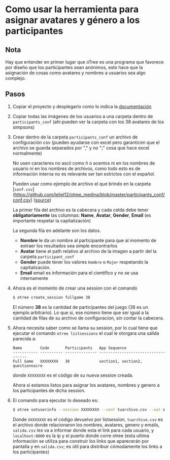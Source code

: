 # Como usar la herramienta para asignar avatares y género a los participantes

## Nota

Hay que entender en primer lugar que oTree es una programa que favorece por diseño
que los participantes sean anónimos, esto hace que la asignación de cosas como
avatares y nombres a usuarios sea algo complejo.

## Pasos

1. Copiar el proyecto y desplegarlo como lo indica la
   [documentación](http://otree.readthedocs.org/en/latest/server.html)
2. Copiar todas las imágenes de los usuarios a una carpeta dentro de
   `participants_conf`
   (ahi pueden ver la carpeta con los 38 avatares de los simpsons)
3. Crear dentro de la carpeta `participants_conf` un archivo de configuración
   csv (pueden ayudarse con excel pero garanticen que el archivo se guarda
   separados por "," y no ";" cosa que hace excel normalmente)

   No usen caracteres no ascii como ñ o acentos ni en los nombres de usuario ni
   en los nombres de archivos, como todo esto es de información interna no
   es relevante ser tan estrictos con el español.

   Pueden usar como ejemplo de archivo el que brindo en la carpeta [`conf.csv`]
   (https://github.com/leliel12/otree_medina/blob/master/participants_conf/conf.csv)
   ([source](https://raw.githubusercontent.com/leliel12/otree_medina/master/participants_conf/conf.csv))

   La primer fila del archivo es la cabecera y cada celda debe tener **obligatoriamente** las columnas:
   **Name**, **Avatar**, **Gender**, **Email** (es importante respetar la capitalización)

   La segunda fila en adelante son los datos.

   - **Nombre** le da un nombre al participante para que al momento de extraer los resultados sea simple encontrarlos
   - **Avatar** tiene el path relativo al archivo de la imagen a partir del la carpeta `participant_conf`
   - **Gender** puede tener los valores `Hombre` o `Mujer` respetando la capitalización.
   - **Email** email es información para el científico y no se usa internamente
4. Ahora es el momento de crear una session con el comando

   ```bash
   $ otree create_session fullgame 38
   ```

   El número **38** es la cantidad de participantes del juego (38 es un ejemplo arbitrario). Lo que si, ese número tiene que
   ser igual a la cantidad de filas de su archivo de configuracion, sin contar la cabecera.
5. Ahora necesita saber como se llama su session, por lo cual tiene que ejecutar el comando `otree listsessions` el cual le
   otorgara una salida parecida a:

   ```
   Name        Code       Participants   App Sequence
   ----------- ---------- -------------- -----------------------------------
   Full Game   XXXXXXXX   38             section1, section2, questionnaire
   ```

   donde `XXXXXXXX` es el código de su nueva session creada.

   Ahora si estamos listos para asignar los avatares, nombres y genero a los participantes de dicha session.
6. El comando para ejecutar lo deseado es:

   ```bash
   $ otree setuserinfo --session XXXXXXXX --conf tuarchivo.csv --out salida.csv --host localhost:8000
   ```

   Donde `XXXXXXXX` es el código devuelvo por listsession, `tuarchivo.csv` es el archivo donde relacionaron
   los nombres, avatares, genero y emails, `salida.csv` les va a informar donde esta el link para cada
   usuario, y `localhost:8000` es la ip y el puerto donde corre otree (esta ultima información se utiliza
   para construir los links que aparecerán por pantalla y en `salida.csv`; es útil para distribuir cómodamente
   los links a los participantes)







